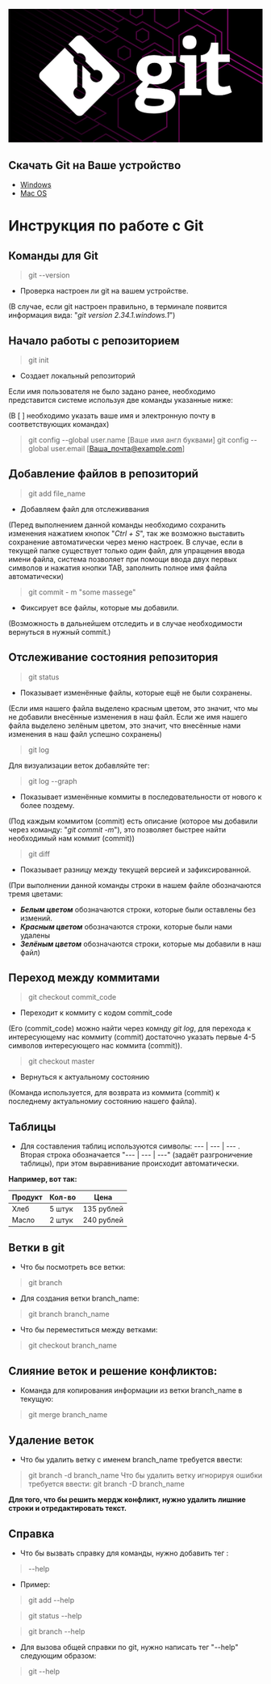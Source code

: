 ![error](git-support-algorithm-development-4.jpg)

## Скачать Git на Ваше устройство 

* [Windows](https://git-scm.com/download/win)
* [Mac OS](https://git-scm.com/download/mac)

 # Инструкция по работе с Git

## Команды для Git

>git --version

* Проверка настроен ли git на вашем устройстве.

(В случае, если git настроен правильно, в терминале появится информация вида: "*git version 2.34.1.windows.1*")

## Начало работы с репозиторием

 > git init 

 * Создает локальный репозиторий

 Если имя пользователя не было задано ранее, необходимо представится системе используя две команды указанные ниже:

 (В [ ] необходимо указать ваше имя и электронную почту в соответствующих командах)

>git config --global user.name [Ваше имя англ буквами]
>git config --global user.email [Ваша_почта@example.com]

## Добавление файлов в репозиторий

>git add file_name

* Добавляем файл для отслеживвания 

(Перед выполнением данной команды необходимо сохранить изменения нажатием кнопок "*Ctrl + S*", так же возможно выставить сохранение автоматически через меню настроек. В случае, если в текущей папке существует только один файл, для упращения ввода имени файла, система позволяет при помощи ввода двух первых символов и нажатия кнопки TAB, заполнить полное имя файла автоматически)

>git commit - m "some massege"

* Фиксирует все файлы, которые мы добавили.

(Возможность в дальнейшем отследить и в случае необходимости вернуться в нужный commit.)

## Отслеживание состояния репозитория

>git status

* Показывает изменённые файлы, которые ещё не были сохранены.

(Если имя нашего файла выделено красным цветом, это значит, что мы не добавили внесённые изменения в наш файл. Если же имя нашего файла выделено зелёным цветом, это значит, что внесённые нами изменения в наш файл успешно сохранены)

>git log

Для визуализации веток добавляйте тег:
> git log --graph

* Показывает изменённые коммиты в последовательности от нового к более поздему.

(Под каждым коммитом (commit) есть описание (которое мы добавили через команду: "*git commit -m*"), это позволяет быстрее найти необходимый нам коммит (commit))

>git diff

* Показывает разницу между текущей версией и зафиксированной.

(При выполнении данной команды строки в нашем файле обозначаются тремя цветами:
 * *__Белым цветом__* обозначаются строки, которые были оставлены без измений.
 * *__Красным цветом__* обозначаются строки, которые были нами удалены
 * *__Зелёным цветом__* обозначаются строки, которые мы добавили в наш файл)

## Переход между коммитами

>git checkout commit_code

* Переходит к коммиту с кодом commit_code 

(Его (commit_code) можно найти через комнду *git log*, для перехода к интересующему нас коммиту (commit) достаточно указать первые 4-5 символов интересующего нас коммита (commit)).

>git checkout master

* Вернуться к актуальному состоянию

(Команда используется, для возврата из коммита (commit) к последнему актуальномиу состоянию нашего файла).

## Таблицы

* Для составления таблиц используются символы:
--- | --- | --- . Вторая строка обозначается "--- | --- | ---" (задаёт разгроничение таблицы), при этом выравнивание происходит автоматически.

**Например, вот так:**

Продукт | Кол-во | Цена
--- | --- | ---
Хлеб | 5 штук | 135 рублей
Масло | 2 штук | 240 рублей

## Ветки в git

* Что бы посмотреть все ветки: 
> git branch

* Для создания ветки branch_name:
> git branch branch_name

* Что бы переместиться между ветками:
> git checkout branch_name

## Слияние веток и решение конфликтов:

* Команда для копирования информации из ветки branch_name в текущую:
> git merge branch_name

## Удаление веток

* Что бы удалить ветку с именем branch_name требуется ввести:
> git branch -d branch_name
Что бы удалить ветку игнорируя ошибки требуется ввести:
> git branch -D branch_name

**Для того, что бы решить мердж конфликт, нужно удалить лишние строки и отредактировать текст.**

## Справка

* Что бы вызвать справку для команды, нужно добавить тег :
>--help

* Пример:
> git add --help

> git status --help

> git branch --help 

* Для вызова общей справки по git, нужно написать тег "--help" следующим образом:

>git --help
